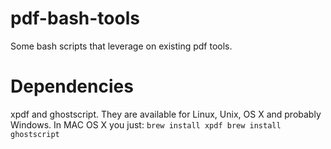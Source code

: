 pdf-bash-tools
==============

Some bash scripts that leverage on existing pdf tools.

Dependencies
============
xpdf and ghostscript. They are available for Linux, Unix, OS X and probably Windows. In MAC OS X you just:
`brew install xpdf
brew install ghostscript`

